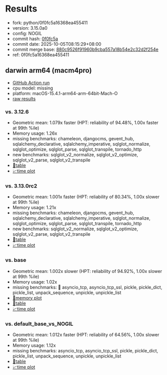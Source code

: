 # Results

- fork: python/0f0fc5a16368ea455411
- version: 3.15.0a0
- config: NOGIL
- commit hash: [0f0fc5a](https://github.com/python/cpython/commit/0f0fc5a)
- commit date: 2025-10-05T08:15:29+08:00
- commit merge base: [880c9526f91960b9cba557a18b54e2c32d2f254e](https://github.com/python/cpython/commit/880c9526f91960b9cba557a18b54e2c32d2f254e)
- ref: 0f0fc5a16368ea455411

## darwin arm64 (macm4pro)

- [GitHub Action run](https://github.com/facebookexperimental/free-threading-benchmarking/actions/runs/18251475358)
- cpu model: missing
- platform: macOS-15.4.1-arm64-arm-64bit-Mach-O
- [raw results](bm-20251005-macm4pro-arm64-python-0f0fc5a16368ea455411-3.15.0a0-0f0fc5a.json)

### vs. 3.12.6

- Geometric mean: 1.079x faster (HPT: reliability of 94.48%, 1.00x faster at 99th %ile)
- Memory usage: 1.26x
- missing benchmarks: chameleon, djangocms, gevent_hub, sqlalchemy_declarative, sqlalchemy_imperative, sqlglot_normalize, sqlglot_optimize, sqlglot_parse, sqlglot_transpile, tornado_http
- new benchmarks: sqlglot_v2_normalize, sqlglot_v2_optimize, sqlglot_v2_parse, sqlglot_v2_transpile
- [📄table](bm-20251005-macm4pro-arm64-python-0f0fc5a16368ea455411-3.15.0a0-0f0fc5a-vs-3.12.6.md)
- [📈time plot](bm-20251005-macm4pro-arm64-python-0f0fc5a16368ea455411-3.15.0a0-0f0fc5a-vs-3.12.6.svg)

### vs. 3.13.0rc2

- Geometric mean: 1.001x faster (HPT: reliability of 80.34%, 1.00x slower at 99th %ile)
- Memory usage: 1.21x
- missing benchmarks: chameleon, djangocms, gevent_hub, sqlalchemy_declarative, sqlalchemy_imperative, sqlglot_normalize, sqlglot_optimize, sqlglot_parse, sqlglot_transpile, tornado_http
- new benchmarks: sqlglot_v2_normalize, sqlglot_v2_optimize, sqlglot_v2_parse, sqlglot_v2_transpile
- [📄table](bm-20251005-macm4pro-arm64-python-0f0fc5a16368ea455411-3.15.0a0-0f0fc5a-vs-3.13.0rc2.md)
- [📈time plot](bm-20251005-macm4pro-arm64-python-0f0fc5a16368ea455411-3.15.0a0-0f0fc5a-vs-3.13.0rc2.svg)

### vs. base

- Geometric mean: 1.002x slower (HPT: reliability of 94.92%, 1.00x slower at 99th %ile)
- Memory usage: 1.02x
- missing benchmarks: 🔴 asyncio_tcp, asyncio_tcp_ssl, pickle, pickle_dict, pickle_list, unpack_sequence, unpickle, unpickle_list
- [🧠memory plot](bm-20251005-macm4pro-arm64-python-0f0fc5a16368ea455411-3.15.0a0-0f0fc5a-vs-base-mem.svg)
- [📄table](bm-20251005-macm4pro-arm64-python-0f0fc5a16368ea455411-3.15.0a0-0f0fc5a-vs-base.md)
- [📈time plot](bm-20251005-macm4pro-arm64-python-0f0fc5a16368ea455411-3.15.0a0-0f0fc5a-vs-base.svg)

### vs. default_base_vs_NOGIL

- Geometric mean: 1.012x faster (HPT: reliability of 64.56%, 1.00x slower at 99th %ile)
- Memory usage: 1.12x
- missing benchmarks: asyncio_tcp, asyncio_tcp_ssl, pickle, pickle_dict, pickle_list, unpack_sequence, unpickle, unpickle_list
- [📄table](bm-20251005-macm4pro-arm64-python-0f0fc5a16368ea455411-3.15.0a0-0f0fc5a-vs-default_base_vs_NOGIL.md)
- [📈time plot](bm-20251005-macm4pro-arm64-python-0f0fc5a16368ea455411-3.15.0a0-0f0fc5a-vs-default_base_vs_NOGIL.svg)

